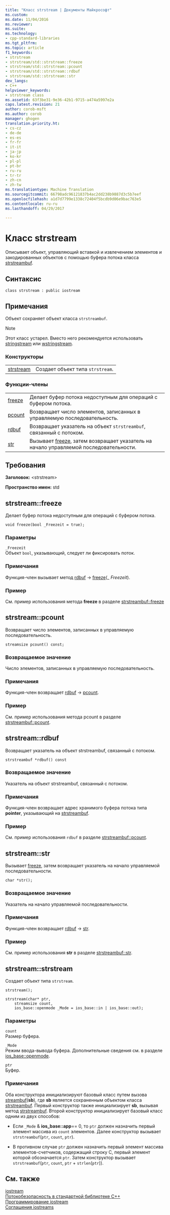 ```yaml
---
title: "Класс strstream | Документы Майкрософт"
ms.custom: 
ms.date: 11/04/2016
ms.reviewer: 
ms.suite: 
ms.technology:
- cpp-standard-libraries
ms.tgt_pltfrm: 
ms.topic: article
f1_keywords:
- strstream
- strstream/std::strstream::freeze
- strstream/std::strstream::pcount
- strstream/std::strstream::rdbuf
- strstream/std::strstream::str
dev_langs:
- C++
helpviewer_keywords:
- strstream class
ms.assetid: 63f3be31-9e36-42b1-9715-a474a5997e2a
caps.latest.revision: 21
author: corob-msft
ms.author: corob
manager: ghogen
translation.priority.ht:
- cs-cz
- de-de
- es-es
- fr-fr
- it-it
- ja-jp
- ko-kr
- pl-pl
- pt-br
- ru-ru
- tr-tr
- zh-cn
- zh-tw
ms.translationtype: Machine Translation
ms.sourcegitcommit: 66798adc96121837b4ac2dd238b9887d3c5b7eef
ms.openlocfilehash: a1d7d7799e1338c72404f5bcdb9d06e9bac763e5
ms.contentlocale: ru-ru
ms.lasthandoff: 04/29/2017

---
```

# <a name="strstream-class"></a>Класс strstream
Описывает объект, управляющий вставкой и извлечением элементов и закодированных объектов с помощью буфера потока класса [strstreambuf](../standard-library/strstreambuf-class.md).  
  
## <a name="syntax"></a>Синтаксис  
  
```
class strstream : public iostream
```  
  
## <a name="remarks"></a>Примечания  
 Объект сохраняет объект класса `strstreambuf`.  
  
> [!NOTE]
>  Этот класс устарел. Вместо него рекомендуется использовать [stringstream](../standard-library/sstream-typedefs.md#stringstream) или [wstringstream](../standard-library/sstream-typedefs.md#wstringstream).  
  
### <a name="constructors"></a>Конструкторы  
  
|||  
|-|-|  
|[strstream](#strstream)|Создает объект типа `strstream`.|  
  
### <a name="member-functions"></a>Функции-члены  
  
|||  
|-|-|  
|[freeze](#freeze)|Делает буфер потока недоступным для операций с буфером потока.|  
|[pcount](#pcount)|Возвращает число элементов, записанных в управляемую последовательность.|  
|[rdbuf](#rdbuf)|Возвращает указатель на объект `strstreambuf`, связанный с потоком.|  
|[str](#str)|Вызывает [freeze](../standard-library/strstreambuf-class.md#freeze), затем возвращает указатель на начало управляемой последовательности.|  
  
## <a name="requirements"></a>Требования  
 **Заголовок:** \<strstream>  
  
 **Пространство имен:** std  
  
##  <a name="freeze"></a>  strstream::freeze  
 Делает буфер потока недоступным для операций с буфером потока.  
  
```
void freeze(bool _Freezeit = true);
```  
  
### <a name="parameters"></a>Параметры  
 `_Freezeit`  
 Объект `bool`, указывающий, следует ли фиксировать поток.  
  
### <a name="remarks"></a>Примечания  
 Функция-член вызывает метод [rdbuf](#rdbuf) -> [freeze](../standard-library/strstreambuf-class.md#freeze)(_ *Freezeit*).  
  
### <a name="example"></a>Пример  
  См. пример использования метода **freeze** в разделе [strstreambuf::freeze](../standard-library/strstreambuf-class.md#freeze)  
  
##  <a name="pcount"></a>  strstream::pcount  
 Возвращает число элементов, записанных в управляемую последовательность.  
  
```
streamsize pcount() const;
```  
  
### <a name="return-value"></a>Возвращаемое значение  
 Число элементов, записанных в управляемую последовательность.  
  
### <a name="remarks"></a>Примечания  
 Функция-член возвращает [rdbuf](#rdbuf) -> [pcount](../standard-library/strstreambuf-class.md#pcount).  
  
### <a name="example"></a>Пример  
  См. пример использования метода pcount в разделе [strstreambuf::pcount](../standard-library/strstreambuf-class.md#pcount).  
  
##  <a name="rdbuf"></a>  strstream::rdbuf  
 Возвращает указатель на объект strstreambuf, связанный с потоком.  
  
```
strstreambuf *rdbuf() const
```  
  
### <a name="return-value"></a>Возвращаемое значение  
 Указатель на объект strstreambuf, связанный с потоком.  
  
### <a name="remarks"></a>Примечания  
 Функция-член возвращает адрес хранимого буфера потока типа **pointer**, указывающий на [strstreambuf](../standard-library/strstreambuf-class.md).  
  
### <a name="example"></a>Пример  
  См. пример использования `rdbuf` в разделе [strstreambuf::pcount](../standard-library/strstreambuf-class.md#pcount).  
  
##  <a name="str"></a>  strstream::str  
 Вызывает [freeze](../standard-library/strstreambuf-class.md#freeze), затем возвращает указатель на начало управляемой последовательности.  
  
```
char *str();
```  
  
### <a name="return-value"></a>Возвращаемое значение  
 Указатель на начало управляемой последовательности.  
  
### <a name="remarks"></a>Примечания  
 Функция-член возвращает [rdbuf](#rdbuf) -> [str](../standard-library/strstreambuf-class.md#str).  
  
### <a name="example"></a>Пример  
  См. пример использования **str** в разделе [strstreambuf::str](../standard-library/strstreambuf-class.md#str).  
  
##  <a name="strstream"></a>  strstream::strstream  
 Создает объект типа `strstream`.  
  
```
strstream();

strstream(char* ptr,
    streamsize count,
    ios_base::openmode _Mode = ios_base::in | ios_base::out);
```  
  
### <a name="parameters"></a>Параметры  
 `count`  
 Размер буфера.  
  
 `_Mode`  
 Режим ввода-вывода буфера. Дополнительные сведения см. в разделе [ios_base::openmode](../standard-library/ios-base-class.md#openmode).  
  
 `ptr`  
 Буфер.  
  
### <a name="remarks"></a>Примечания  
 Оба конструктора инициализируют базовый класс путем вызова [streambuf](../standard-library/streambuf-typedefs.md#streambuf)(**sb**), где **sb** является сохраненным объектом класса [strstreambuf](../standard-library/strstreambuf-class.md). Первый конструктор также инициализирует **sb**, вызывая метод [strstreambuf](../standard-library/strstreambuf-class.md#strstreambuf). Второй конструктор инициализирует базовый класс одним из двух способов:  
  
-   Если `_Mode`  &  **ios_base::app**== 0, то `ptr` должен назначить первый элемент массива из `count` элементов. Далее конструктор вызывает `strstreambuf`(`ptr`, `count`, `ptr`).  
  
-   В противном случае `ptr` должен назначить первый элемент массива элементов-счетчиков, содержащий строку C, первый элемент которой обозначается `ptr`. Затем конструктор вызывает `strstreambuf`(`ptr`, `count`, `ptr`  +  `strlen`(`ptr`)).  
  
## <a name="see-also"></a>См. также  
 [iostream](../standard-library/istream-typedefs.md#iostream)   
 [Потокобезопасность в стандартной библиотеке C++](../standard-library/thread-safety-in-the-cpp-standard-library.md)   
 [Программирование iostream](../standard-library/iostream-programming.md)   
 [Соглашения iostreams](../standard-library/iostreams-conventions.md)




